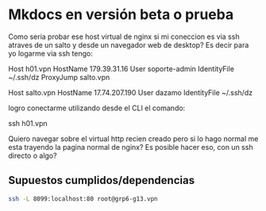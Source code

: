 # Mkdocs en versión beta o prueba


Como seria probar ese host virtual de nginx si mi coneccion es via ssh atraves de un salto y desde un navegador web de desktop? Es decir para yo logarme via ssh tengo:

Host h01.vpn
  HostName 179.39.31.16
  User soporte-admin
  IdentityFile ~/.ssh/dz
  ProxyJump salto.vpn


Host salto.vpn
  HostName 17.74.207.190
  User dazamo
  IdentityFile ~/.ssh/dz

logro conectarme utilizando desde el CLI el comando:

ssh h01.vpn

Quiero navegar sobre el virtual http recien creado pero si lo hago normal me esta trayendo la pagina normal de nginx?
Es posible hacer eso, con un ssh directo o algo?



## Supuestos cumplidos/dependencias

```bash
ssh -L 8099:localhost:80 root@grp6-g13.vpn

```
